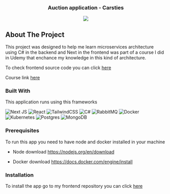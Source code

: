 
<div align="center">

  <h3 align="center">Auction application - Carsties</h3>
  <img src="https://gusarov-group.by/wp-content/uploads/2019/04/bidcar-auction-9.jpg" />

</div>

<!-- ABOUT THE PROJECT -->

## About The Project

This project was designed to help me learn microservices architecture using C# in the backend and Next in the frontend was part of a course I did in Udemy that enchance my knowledge in this kind of architecture.
<p>To check frontend source code you can click <a href="https://github.com/Dori7o/AuctionNextJS">here</a></p>

Course link <a href="https://www.udemy.com/course/build-a-microservices-app-with-dotnet-and-nextjs-from-scratch/">here</a>

### Built With


This application runs using this frameworks

![Next JS](https://img.shields.io/badge/Next-black?style=for-the-badge&logo=next.js&logoColor=white)
![React](https://img.shields.io/badge/react-%2320232a.svg?style=for-the-badge&logo=react&logoColor=%2361DAFB)
![TailwindCSS](https://img.shields.io/badge/tailwindcss-%2338B2AC.svg?style=for-the-badge&logo=tailwind-css&logoColor=white)
![C#](https://img.shields.io/badge/c%23-%23239120.svg?style=for-the-badge&logo=csharp&logoColor=white)
![RabbitMQ](https://img.shields.io/badge/Rabbitmq-FF6600?style=for-the-badge&logo=rabbitmq&logoColor=white)
![Docker](https://img.shields.io/badge/docker-%230db7ed.svg?style=for-the-badge&logo=docker&logoColor=white)
![Kubernetes](https://img.shields.io/badge/kubernetes-%23326ce5.svg?style=for-the-badge&logo=kubernetes&logoColor=white)
![Postgres](https://img.shields.io/badge/postgres-%23316192.svg?style=for-the-badge&logo=postgresql&logoColor=white)
![MongoDB](https://img.shields.io/badge/MongoDB-%234ea94b.svg?style=for-the-badge&logo=mongodb&logoColor=white)


### Prerequisites


To run this app you need to have node and docker installed in your machine
* Node download
  <https://nodejs.org/en/download>

* Docker download
  <https://docs.docker.com/engine/install>

### Installation

To install the app go to my frontend repository you can click <a href="https://github.com/Dori7o/AuctionNextJS">here</a>
